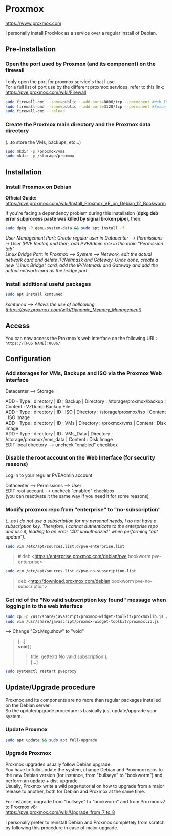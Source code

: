 # Proxmox

<https://www.proxmox.com>

I personally install ProxMox as a service over a regular install of Debian.

## Pre-Installation

### Open the port used by Proxmox (and its component) on the firewall

I only open the port for proxmox service's that I use.  
For a full list of port use by the different proxmox services, refer to this link: <https://pve.proxmox.com/wiki/Firewall>

```bash
sudo firewall-cmd --zone=public --add-port=8006/tcp --permanent #Web Interface port
sudo firewall-cmd --zone=public --add-port=3128/tcp --permanent #Spice proxy port
sudo firewall-cmd --reload
```

### Create the Proxmox main directory and the Proxmox data directory

(...to store the VMs, backups, etc...)

```bash
sudo mkdir -p /proxmox/vms
sudo mkdir -p /storage/proxmox
```

## Installation

### Install Proxmox on Debian

**Official Guide:**  
<https://pve.proxmox.com/wiki/Install_Proxmox_VE_on_Debian_12_Bookworm>

If you're facing a dependency problem during this installation (**dpkg deb error subprocess paste was killed by signal broken pipe**), then:

```bash
sudo dpkg -P qemu-system-data && sudo apt install -f
```

*User Management Part: Create regular user in Datacenter --> Permissions --> User (PVE Realm) and then, add PVEAdmin role in the main "Permission tab"*  
*Linux Bridge Part: In Proxmox --> System --> Network, edit the actual network card and delete IP/Netmask and Gateway. Once done, create a new "Linux Bridge" card, add the IP/Netmask and Gateway and add the actual network card as the bridge port.*

### Install additional useful packages

```bash
sudo apt install ksmtuned
```

*ksmtuned --> Allows the use of ballooning (<https://pve.proxmox.com/wiki/Dynamic_Memory_Management>).*

## Access

You can now access the Proxmox's web interface on the following URL:  
`https://[HOSTNAME]:8006/`

## Configuration

### Add storages for VMs, Backups and ISO via the Proxmox Web interface

Datacenter --> Storage

ADD - Type : directory | ID : Backup | Directory : /storage/proxmox/backup | Content : VZDump Backup File  
ADD - Type : directory | ID : ISO | Directory : /storage/proxmox/iso | Content : ISO Image  
ADD - Type : directory | ID : VMs | Directory : /proxmox/vms | Content : Disk Image  
ADD - Type : directory | ID : VMs_Data | Directory : /storage/proxmox/vms_data | Content : Disk Image  
EDIT local directory --> uncheck "enabled" checkbox

### Disable the root account on the Web Interface (for security reasons)

Log in to your regular PVEAdmin account

Datacenter --> Permissions --> User  
EDIT root account --> uncheck "enabled" checkbox  
(you can reactivate it the same way if you need it for some reasons)

### Modify proxmox repo from "enterprise" to "no-subscription"

*(...as I do not use a subscription for my personal needs, I do not have a subscription key. Therefore, I cannot authenticate to the enterprise repo and use it, leading to an error "401 unauthorized" when performing "apt update").*  

```bash
sudo vim /etc/apt/sources.list.d/pve-enterprise.list
```

> **#** deb <https://enterprise.proxmox.com/debian/pve bookworm pve-enterprise>

```bash
sudo vim /etc/apt/sources.list.d/pve-no-subscription.list
```

> deb <http://download.proxmox.com/debian bookworm pve-no-subscription>

### Get rid of the "No valid subscription key found" message when logging in to the web interface

```bash
sudo cp -p /usr/share/javascript/proxmox-widget-toolkit/proxmoxlib.js /usr/share/javascript/proxmox-widget-toolkit/proxmoxlib.js-bck
sudo vim /usr/share/javascript/proxmox-widget-toolkit/proxmoxlib.js
```

--> Change "Ext.Msg.show" to "void"

> [...]  
> **void**({  
> >  title: gettext('No valid subscription'),  
> > [...]

```bash
sudo systemctl restart pveproxy
```

## Update/Upgrade procedure

Proxmox and its components are no more than regular packages installed on the Debian server.  
So the update/upgrade procedure is basically just update/upgrade your system.

### Update Proxmox

```bash
sudo apt update && sudo apt full-upgrade
```

### Upgrade Proxmox

Proxmox upgrades usually follow Debian upgrade.  
You have to fully update the system, change Debian and Proxmox repos to the new Debian version (for instance, from "bullseye" to "bookworm") and perform an update + dist-upgrade.  
Usually, Proxmox write a wiki page/tutorial on how to upgrade from a major release to another, both for Debian and Proxmox at the same time.

For instance, upgrade from "bullseye" to "bookworm" and from Proxmox v7 to Proxmox v8:  
<https://pve.proxmox.com/wiki/Upgrade_from_7_to_8>

I personally prefer to reinstall Debian and Proxmox completely from scratch by following this procedure in case of major upgrade.
